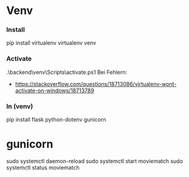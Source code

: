 # Venv

### Install
pip install virtualenv
virtualenv venv

### Activate
.\backend\venv\Scripts\activate.ps1
Bei Fehlern:
 - https://stackoverflow.com/questions/18713086/virtualenv-wont-activate-on-windows/18713789

 ### In (venv)
 pip install flask python-dotenv gunicorn

# gunicorn
sudo systemctl daemon-reload
sudo systemctl start moviematch
sudo systemctl status moviematch
